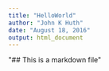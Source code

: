 ```yaml
---
title: "HelloWorld"
author: "John K Huth"
date: "August 18, 2016"
output: html_document
---
```

 "## This is a markdown file" 
 